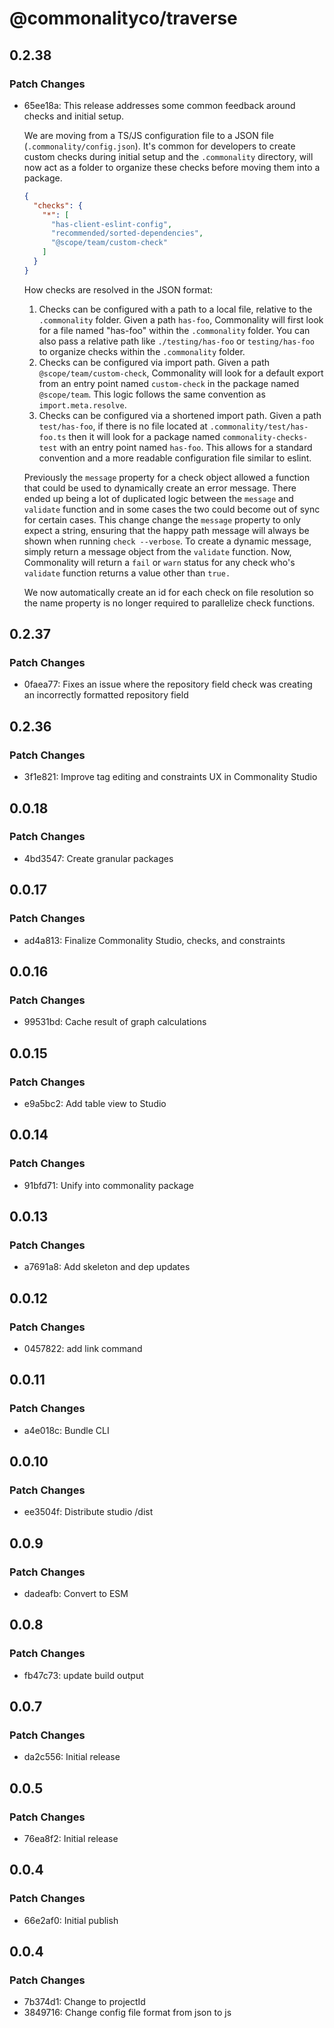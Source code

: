 # @commonalityco/traverse

## 0.2.38

### Patch Changes

- 65ee18a: This release addresses some common feedback around checks and initial setup.

  We are moving from a TS/JS configuration file to a JSON file (`.commonality/config.json`). It's common for developers to create custom checks during initial setup and the `.commonality` directory, will now act as a folder to organize these checks before moving them into a package.

  ```json
  {
    "checks": {
      "*": [
        "has-client-eslint-config",
        "recommended/sorted-dependencies",
        "@scope/team/custom-check"
      ]
    }
  }
  ```

  How checks are resolved in the JSON format:

  1. Checks can be configured with a path to a local file, relative to the `.commonality` folder. Given a path `has-foo`, Commonality will first look for a file named "has-foo" within the `.commonality` folder. You can also pass a relative path like `./testing/has-foo` or `testing/has-foo` to organize checks within the `.commonality` folder.
  2. Checks can be configured via import path. Given a path `@scope/team/custom-check`, Commonality will look for a default export from an entry point named `custom-check` in the package named `@scope/team`. This logic follows the same convention as `import.meta.resolve`.
  3. Checks can be configured via a shortened import path. Given a path `test/has-foo`, if there is no file located at `.commonality/test/has-foo.ts` then it will look for a package named `commonality-checks-test` with an entry point named `has-foo`. This allows for a standard convention and a more readable configuration file similar to eslint.

  Previously the `message` property for a check object allowed a function that could be used to dynamically create an error message. There ended up being a lot of duplicated logic between the `message` and `validate` function and in some cases the two could become out of sync for certain cases. This change change the `message` property to only expect a string, ensuring that the happy path message will always be shown when running `check --verbose`. To create a dynamic message, simply return a message object from the `validate` function. Now, Commonality will return a `fail` or `warn` status for any check who's `validate` function returns a value other than `true.`

  We now automatically create an id for each check on file resolution so the name property is no longer required to parallelize check functions.

## 0.2.37

### Patch Changes

- 0faea77: Fixes an issue where the repository field check was creating an incorrectly formatted repository field

## 0.2.36

### Patch Changes

- 3f1e821: Improve tag editing and constraints UX in Commonality Studio

## 0.0.18

### Patch Changes

- 4bd3547: Create granular packages

## 0.0.17

### Patch Changes

- ad4a813: Finalize Commonality Studio, checks, and constraints

## 0.0.16

### Patch Changes

- 99531bd: Cache result of graph calculations

## 0.0.15

### Patch Changes

- e9a5bc2: Add table view to Studio

## 0.0.14

### Patch Changes

- 91bfd71: Unify into commonality package

## 0.0.13

### Patch Changes

- a7691a8: Add skeleton and dep updates

## 0.0.12

### Patch Changes

- 0457822: add link command

## 0.0.11

### Patch Changes

- a4e018c: Bundle CLI

## 0.0.10

### Patch Changes

- ee3504f: Distribute studio /dist

## 0.0.9

### Patch Changes

- dadeafb: Convert to ESM

## 0.0.8

### Patch Changes

- fb47c73: update build output

## 0.0.7

### Patch Changes

- da2c556: Initial release

## 0.0.5

### Patch Changes

- 76ea8f2: Initial release

## 0.0.4

### Patch Changes

- 66e2af0: Initial publish

## 0.0.4

### Patch Changes

- 7b374d1: Change to projectId
- 3849716: Change config file format from json to js
